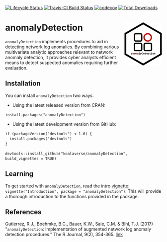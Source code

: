 
<!-- README.md is generated from README.Rmd. Please edit that file -->
[![Lifecycle Status](https://img.shields.io/badge/lifecycle-archived-brightgreen.svg)](https://img.shields.io/badge/lifecycle-archived-brightgreen.svg)
[![Travis-CI Build Status](https://travis-ci.org/koalaverse/anomalyDetection.svg?branch=master)](https://travis-ci.org/koalaverse/anomalyDetection)
[![codecov](https://codecov.io/gh/koalaverse/anomalyDetection/branch/master/graph/badge.svg)](https://codecov.io/gh/koalaverse/anomalyDetection)
[![Total Downloads](http://cranlogs.r-pkg.org/badges/grand-total/anomalyDetection)](http://cranlogs.r-pkg.org/badges/grand-total/anomalyDetection)

anomalyDetection <img src="tools/anomalyDetection-logo.png" align="right" width="120" height="139" />
=====================================================================================================

`anomalyDetection` implements procedures to aid in detecting network log anomalies. By combining various multivariate analytic approaches relevant to network anomaly detection, it provides cyber analysts efficient means to detect suspected anomalies requiring further evaluation.

Installation
------------

You can install `anomalyDetection` two ways.

-   Using the latest released version from CRAN:

<!-- -->

    install.packages("anomalyDetection")

-   Using the latest development version from GitHub:

<!-- -->

    if (packageVersion("devtools") < 1.6) {
      install.packages("devtools")
    }

    devtools::install_github("koalaverse/anomalyDetection", build_vignettes = TRUE)

Learning
--------

To get started with `anomalyDetection`, read the intro [vignette](https://cran.r-project.org/web/packages/anomalyDetection/vignettes/Introduction.html): `vignette("Introduction", package = "anomalyDetection")`. This will provide a thorough introduction to the functions provided in the package.

References
----------

Gutierrez, R.J., Boehmke, B.C., Bauer, K.W., Saie, C.M. & Bihl, T.J. (2017) "`anomalyDetection`: Implementation of augmented network log anomaly detection procedures." The R Journal, 9(2), 354-365. [link](https://journal.r-project.org/archive/2017/RJ-2017-039/index.html)
